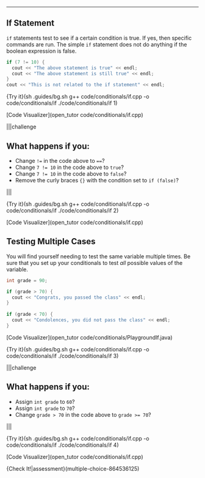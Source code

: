---

## If Statement

`if` statements test to see if a certain condition is true. If yes, then specific commands are run. The simple `if` statement does not do anything if the boolean expression is false.

```c++
if (7 != 10) {
  cout << "The above statement is true" << endl;
  cout << "The above statement is still true" << endl;
}
cout << "This is not related to the if statement" << endl;
```

{Try it}(sh .guides/bg.sh g++ code/conditionals/if.cpp -o code/conditionals/if ./code/conditionals/if 1)

[Code Visualizer](open_tutor code/conditionals/if.cpp)

|||challenge
## What happens if you:
* Change `!=` in the code above to `==`?
* Change `7 != 10` in the code above to `true`?
* Change `7 != 10` in the code above to `false`?
* Remove the curly braces `{}` with the condition set to `if (false)`?

|||

{Try it}(sh .guides/bg.sh g++ code/conditionals/if.cpp -o code/conditionals/if ./code/conditionals/if 2)

[Code Visualizer](open_tutor code/conditionals/if.cpp)

## Testing Multiple Cases

You will find yourself needing to test the same variable multiple times. Be sure that you set up your conditionals to test *all* possible values of the variable.

```c++
int grade = 90;

if (grade > 70) {
  cout << "Congrats, you passed the class" << endl;
}
    
if (grade < 70) {
  cout << "Condolences, you did not pass the class" << endl;
}
```

[Code Visualizer](open_tutor code/conditionals/PlaygroundIf.java)

{Try it}(sh .guides/bg.sh g++ code/conditionals/if.cpp -o code/conditionals/if ./code/conditionals/if 3)

|||challenge
## What happens if you:
* Assign `int grade` to `60`?
* Assign `int grade` to `70`?
* Change `grade > 70` in the code above to `grade >= 70`?

|||

{Try it}(sh .guides/bg.sh g++ code/conditionals/if.cpp -o code/conditionals/if ./code/conditionals/if 4)

[Code Visualizer](open_tutor code/conditionals/if.cpp)

{Check It!|assessment}(multiple-choice-864536125)
